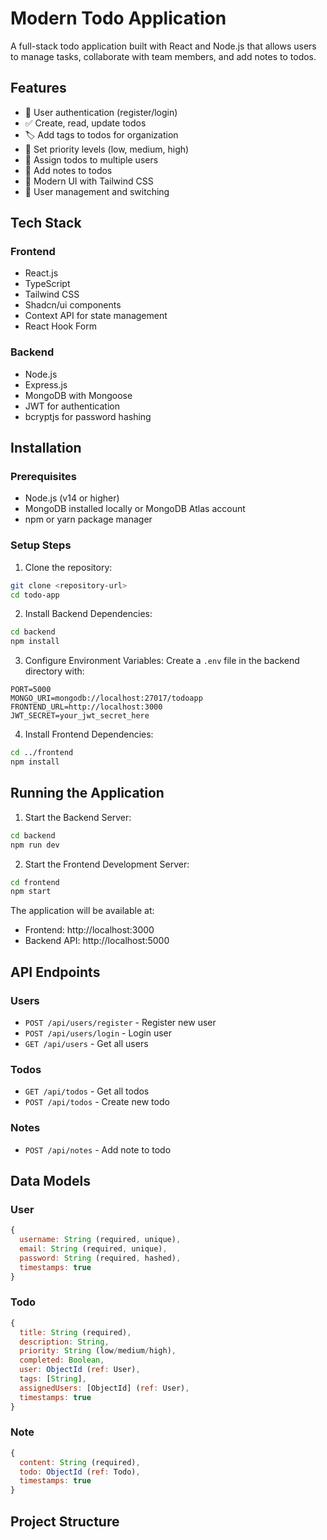 # Modern Todo Application

A full-stack todo application built with React and Node.js that allows users to manage tasks, collaborate with team members, and add notes to todos.

## Features

- 🔐 User authentication (register/login)
- ✅ Create, read, update todos
- 🏷️ Add tags to todos for organization
- 🎯 Set priority levels (low, medium, high)
- 👥 Assign todos to multiple users
- 📝 Add notes to todos
- 🎨 Modern UI with Tailwind CSS
- 👤 User management and switching

## Tech Stack

### Frontend

- React.js
- TypeScript
- Tailwind CSS
- Shadcn/ui components
- Context API for state management
- React Hook Form

### Backend

- Node.js
- Express.js
- MongoDB with Mongoose
- JWT for authentication
- bcryptjs for password hashing

## Installation

### Prerequisites

- Node.js (v14 or higher)
- MongoDB installed locally or MongoDB Atlas account
- npm or yarn package manager

### Setup Steps

1. Clone the repository:

```bash
git clone <repository-url>
cd todo-app
```

2. Install Backend Dependencies:

```bash
cd backend
npm install
```

3. Configure Environment Variables:
   Create a `.env` file in the backend directory with:

```env
PORT=5000
MONGO_URI=mongodb://localhost:27017/todoapp
FRONTEND_URL=http://localhost:3000
JWT_SECRET=your_jwt_secret_here
```

4. Install Frontend Dependencies:

```bash
cd ../frontend
npm install
```

## Running the Application

1. Start the Backend Server:

```bash
cd backend
npm run dev
```

2. Start the Frontend Development Server:

```bash
cd frontend
npm start
```

The application will be available at:

- Frontend: http://localhost:3000
- Backend API: http://localhost:5000

## API Endpoints

### Users

- `POST /api/users/register` - Register new user
- `POST /api/users/login` - Login user
- `GET /api/users` - Get all users

### Todos

- `GET /api/todos` - Get all todos
- `POST /api/todos` - Create new todo

### Notes

- `POST /api/notes` - Add note to todo

## Data Models

### User

```javascript
{
  username: String (required, unique),
  email: String (required, unique),
  password: String (required, hashed),
  timestamps: true
}
```

### Todo

```javascript
{
  title: String (required),
  description: String,
  priority: String (low/medium/high),
  completed: Boolean,
  user: ObjectId (ref: User),
  tags: [String],
  assignedUsers: [ObjectId] (ref: User),
  timestamps: true
}
```

### Note

```javascript
{
  content: String (required),
  todo: ObjectId (ref: Todo),
  timestamps: true
}
```

## Project Structure
